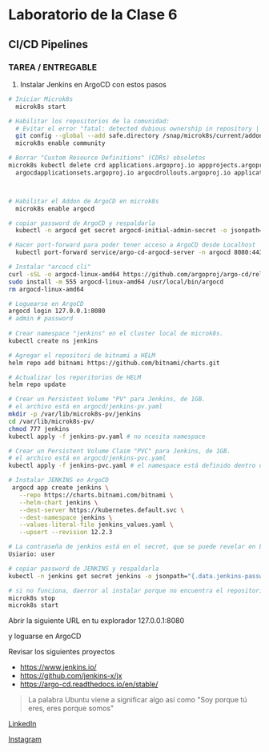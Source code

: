 # Laboratorio de la Clase 6
## CI/CD Pipelines

### TAREA / ENTREGABLE

1) Instalar Jenkins en ArgoCD con estos pasos

```sh
# Iniciar Microk8s
  microk8s start

# Habilitar los repositorios de la comunidad:
  # Evitar el error "fatal: detected dubious ownership in repository | fatal: Could not read from remote repository."
  git config --global --add safe.directory /snap/microk8s/current/addons/community/.git
  microk8s enable community

# Borrar "Custom Resource Definitions" (CDRs) obsoletos
microk8s kubectl delete crd applications.argoproj.io appprojects.argoproj.io \
  argocdapplicationsets.argoproj.io argocdrollouts.argoproj.io applicationsets.argoproj.io



# Habilitar el Addon de ArgoCD en microk8s
  microk8s enable argocd

# copiar password de ArgoCD y respaldarla
  kubectl -n argocd get secret argocd-initial-admin-secret -o jsonpath="{.data.password}" | base64 -d

# Hacer port-forward para poder tener acceso a ArgoCD desde Localhost
  kubectl port-forward service/argo-cd-argocd-server -n argocd 8080:443

# Instalar "arcocd cli"
curl -sSL -o argocd-linux-amd64 https://github.com/argoproj/argo-cd/releases/latest/download/argocd-linux-amd64
sudo install -m 555 argocd-linux-amd64 /usr/local/bin/argocd
rm argocd-linux-amd64

# Loguearse en ArgoCD
argocd login 127.0.0.1:8080
# admin # password
 
# Crear namespace "jenkins" en el cluster local de microk8s.
kubectl create ns jenkins

# Agregar el repositori de bitnami a HELM
helm repo add bitnami https://github.com/bitnami/charts.git

# Actualizar los reporitorios de HELM 
helm repo update

# Crear un Persistent Volume "PV" para Jenkins, de 1GB.
# el archivo está en argocd/jenkins-pv.yaml
mkdir -p /var/lib/microk8s-pv/jenkins
cd /var/lib/microk8s-pv/
chmod 777 jenkins
kubectl apply -f jenkins-pv.yaml # no ncesita namespace

# Crear un Persistent Volume Claim "PVC" para Jenkins, de 1GB.
# el archivo está en argocd/jenkins-pvc.yaml
kubectl apply -f jenkins-pvc.yaml # el namespace está definido dentro del archivo

# Instalar JENKINS en ArgoCD
 argocd app create jenkins \
   --repo https://charts.bitnami.com/bitnami \
   --helm-chart jenkins \
   --dest-server https://kubernetes.default.svc \
   --dest-namespace jenkins \
   --values-literal-file jenkins_values.yaml \
   --upsert --revision 12.2.3

# La contraseña de jenkins está en el secret, que se puede revelar en LENS, o en el mismo ArgoCD.
Usiario: user

# copiar password de JENKINS y respaldarla
kubectl -n jenkins get secret jenkins -o jsonpath="{.data.jenkins-password}" | base64 -d

# si no funciona, daerror al instalar porque no encuentra el repositorio, es posible que tengas que reiniciar el clúster de microk8s
microk8s stop
microk8s start

```

  Abrir la siguiente URL en tu explorador
  127.0.0.1:8080 

  y loguarse en ArgoCD


Revisar los siguientes proyectos
- https://www.jenkins.io/
- https://github.com/jenkins-x/jx
- https://argo-cd.readthedocs.io/en/stable/ 


> La palabra Ubuntu viene a significar algo así como 
> "Soy porque tú eres, eres porque somos"


[LinkedIn](https://www.linkedin.com/company/ubuntuacademia)

[Instagram](https://www.instagram.com/ubuntu.consultores/) 

